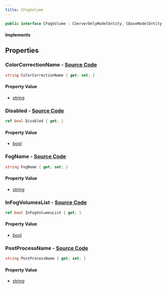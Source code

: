 ```yaml
---
title: CFogVolume
---
```


```csharp
public interface CFogVolume : CServerOnlyModelEntity, CBaseModelEntity, CBaseEntity, CEntityInstance, ISchemaClass<CEntityInstance>, ISchemaClass<CBaseEntity>, ISchemaClass<CBaseModelEntity>, ISchemaClass<CServerOnlyModelEntity>, ISchemaClass<CFogVolume>, ISchemaField, ISchemaClass, INativeHandle
```

#### Implements

## Properties

### **ColorCorrectionName** - [Source Code](https://github.com/swiftly-solution/swiftlys2/blob/main/managed/src/SwiftlyS2.Generated/Schemas/Interfaces/CFogVolume.cs#L20)

```csharp
string ColorCorrectionName { get; set; }
```

#### Property Value

- [string](https://learn.microsoft.com/dotnet/api/system.string)

### **Disabled** - [Source Code](https://github.com/swiftly-solution/swiftlys2/blob/main/managed/src/SwiftlyS2.Generated/Schemas/Interfaces/CFogVolume.cs#L22)

```csharp
ref bool Disabled { get; }
```

#### Property Value

- [bool](https://learn.microsoft.com/dotnet/api/system.boolean)

### **FogName** - [Source Code](https://github.com/swiftly-solution/swiftlys2/blob/main/managed/src/SwiftlyS2.Generated/Schemas/Interfaces/CFogVolume.cs#L16)

```csharp
string FogName { get; set; }
```

#### Property Value

- [string](https://learn.microsoft.com/dotnet/api/system.string)

### **InFogVolumesList** - [Source Code](https://github.com/swiftly-solution/swiftlys2/blob/main/managed/src/SwiftlyS2.Generated/Schemas/Interfaces/CFogVolume.cs#L24)

```csharp
ref bool InFogVolumesList { get; }
```

#### Property Value

- [bool](https://learn.microsoft.com/dotnet/api/system.boolean)

### **PostProcessName** - [Source Code](https://github.com/swiftly-solution/swiftlys2/blob/main/managed/src/SwiftlyS2.Generated/Schemas/Interfaces/CFogVolume.cs#L18)

```csharp
string PostProcessName { get; set; }
```

#### Property Value

- [string](https://learn.microsoft.com/dotnet/api/system.string)

